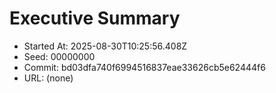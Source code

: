 # Executive Summary
- Started At: 2025-08-30T10:25:56.408Z
- Seed: 00000000
- Commit: bd03dfa740f6994516837eae33626cb5e62444f6
- URL: (none)
